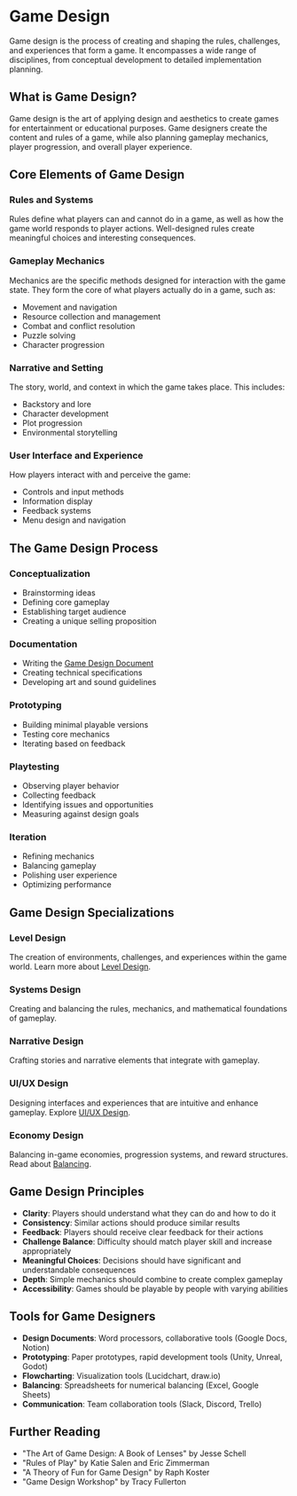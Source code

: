# Game Design

Game design is the process of creating and shaping the rules, challenges, and experiences that form a game. It encompasses a wide range of disciplines, from conceptual development to detailed implementation planning.

## What is Game Design?

Game design is the art of applying design and aesthetics to create games for entertainment or educational purposes. Game designers create the content and rules of a game, while also planning gameplay mechanics, player progression, and overall player experience.

## Core Elements of Game Design

### Rules and Systems

Rules define what players can and cannot do in a game, as well as how the game world responds to player actions. Well-designed rules create meaningful choices and interesting consequences.

### Gameplay Mechanics

Mechanics are the specific methods designed for interaction with the game state. They form the core of what players actually do in a game, such as:

- Movement and navigation
- Resource collection and management
- Combat and conflict resolution
- Puzzle solving
- Character progression

### Narrative and Setting

The story, world, and context in which the game takes place. This includes:

- Backstory and lore
- Character development
- Plot progression
- Environmental storytelling

### User Interface and Experience

How players interact with and perceive the game:

- Controls and input methods
- Information display
- Feedback systems
- Menu design and navigation

## The Game Design Process

### Conceptualization

- Brainstorming ideas
- Defining core gameplay
- Establishing target audience
- Creating a unique selling proposition

### Documentation

- Writing the [Game Design Document](/en/design/game-design-document)
- Creating technical specifications
- Developing art and sound guidelines

### Prototyping

- Building minimal playable versions
- Testing core mechanics
- Iterating based on feedback

### Playtesting

- Observing player behavior
- Collecting feedback
- Identifying issues and opportunities
- Measuring against design goals

### Iteration

- Refining mechanics
- Balancing gameplay
- Polishing user experience
- Optimizing performance

## Game Design Specializations

### Level Design

The creation of environments, challenges, and experiences within the game world. Learn more about [Level Design](/en/design/level-design).

### Systems Design

Creating and balancing the rules, mechanics, and mathematical foundations of gameplay.

### Narrative Design

Crafting stories and narrative elements that integrate with gameplay.

### UI/UX Design

Designing interfaces and experiences that are intuitive and enhance gameplay. Explore [UI/UX Design](/en/design/ui-ux-design).

### Economy Design

Balancing in-game economies, progression systems, and reward structures. Read about [Balancing](/en/design/balancing).

## Game Design Principles

- **Clarity**: Players should understand what they can do and how to do it
- **Consistency**: Similar actions should produce similar results
- **Feedback**: Players should receive clear feedback for their actions
- **Challenge Balance**: Difficulty should match player skill and increase appropriately
- **Meaningful Choices**: Decisions should have significant and understandable consequences
- **Depth**: Simple mechanics should combine to create complex gameplay
- **Accessibility**: Games should be playable by people with varying abilities

## Tools for Game Designers

- **Design Documents**: Word processors, collaborative tools (Google Docs, Notion)
- **Prototyping**: Paper prototypes, rapid development tools (Unity, Unreal, Godot)
- **Flowcharting**: Visualization tools (Lucidchart, draw.io)
- **Balancing**: Spreadsheets for numerical balancing (Excel, Google Sheets)
- **Communication**: Team collaboration tools (Slack, Discord, Trello)

## Further Reading

- "The Art of Game Design: A Book of Lenses" by Jesse Schell
- "Rules of Play" by Katie Salen and Eric Zimmerman
- "A Theory of Fun for Game Design" by Raph Koster
- "Game Design Workshop" by Tracy Fullerton